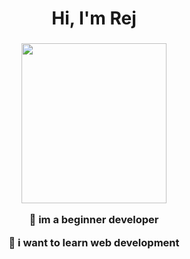 <h1 align="center">Hi, I'm Rej</h1>
<h3 align="center"><p align="center"> <img width="232" height="256" src="https://cdn.discordapp.com/attachments/547262490493321267/1234315015545159690/IMG_0772.png?ex=663048f0&is=662ef770&hm=c70b6860f24df78ed771cf1d1156ac94e7c82caba805f28ce1dade56381f0800&"> </p> <p align="center"> 🌱 im a beginner developer </p> <p align="center"> 📖 i want to learn web development</p></h3>
